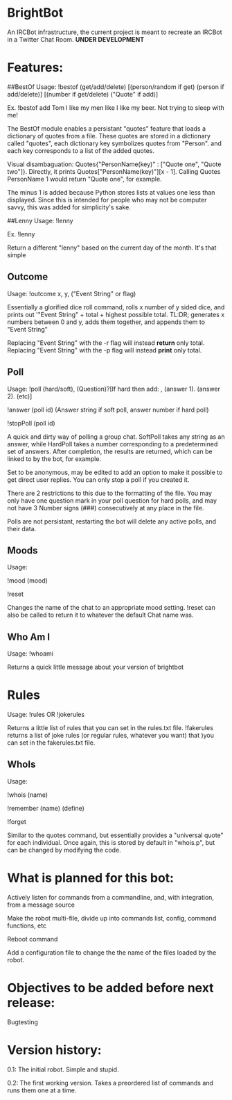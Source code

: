 # BrightBot
An IRCBot infrastructure, the current project is meant to recreate an IRCBot in a Twitter Chat Room. **UNDER DEVELOPMENT**

# Features:
##BestOf
Usage: !bestof (get/add/delete) [(person/random if get) (person if add/delete)] [(number if get/delete) ("Quote" if add)]

Ex. !bestof add Tom I like my men like I like my beer. Not trying to sleep with me!

The BestOf module enables a persistant "quotes" feature that loads a dictionary of quotes from a file. These quotes are stored in  a dictionary called "quotes", each dictionary key symbolizes quotes from "Person". and each key corresponds to a list of the added quotes.

Visual disambaguation: Quotes{"PersonName(key)" : ["Quote one", "Quote two"]}. Directly, it prints Quotes["PersonName(key)"][x - 1]. Calling Quotes PersonName 1 would return "Quote one", for example.

The minus 1 is added because Python stores lists at values one less than displayed. Since this is intended for people who may not be computer savvy, this was added for simplicity's sake.

##Lenny
Usage: !lenny

Ex. !lenny

Return a different "lenny" based on the current day of the month. It's that simple

## Outcome
Usage: !outcome x, y, ("Event String" or flag)

Essentially a glorified dice roll command, rolls x number of y sided dice, and prints out '"Event String" + total + highest possible total. TL:DR; generates x numbers between 0 and y, adds them together, and appends them to  "Event String"

Replacing "Event String" with the -r flag will instead **return** only total.
Replacing "Event String" with the -p flag will instead **print** only total.

## Poll
Usage: !poll (hard/soft), (Question)?[If hard then add: , (answer 1). (answer 2). (etc)]

!answer (poll id) (Answer string if soft poll, answer number if hard poll)

!stopPoll (poll id)

A quick and dirty way of polling a group chat. SoftPoll takes any string as an answer, while HardPoll takes a number
corresponding to a predetermined set of answers. After completion, the results are returned, which can be linked to 
by the bot, for example. 

Set to be anonymous, may be edited to add an option to make it possible to get direct user replies. You can only stop a poll
if you created it.

There are 2 restrictions to this due to the formatting of the file. You may only have one question mark in your poll 
question for hard polls, and may not have 3 Number signs (###) consecutively at any place in the  file.

Polls are not persistant, restarting the bot will delete any active polls, and their data.

## Moods
Usage: 

!mood (mood)

!reset

Changes the name of the chat to an appropriate mood setting. !reset can also be called to return it to whatever the default
Chat name was. 

## Who Am I
Usage: !whoami

Returns a quick little message about your version of brightbot

# Rules 
Usage: !rules OR !jokerules

Returns a little list of rules that you can set in the rules.txt file. !fakerules returns a list of joke rules (or regular rules, whatever you want) that )you can set in the fakerules.txt file. 

## WhoIs
Usage: 

!whois (name)

!remember (name) (define)

!forget

Similar to the quotes command, but essentially provides a "universal quote" for each individual. Once again, this is stored by default in "whois.p", but can be changed by modifying the code. 

# What is  planned for this bot:

Actively listen for commands from a commandline, and, with integration, from a message source

Make the robot multi-file, divide up into commands list, config, command functions, etc

Reboot command

Add a configuration file to change the the name of the files loaded by the robot.

# Objectives to be added before next release:

Bugtesting

# Version history:

0.1: The initial robot. Simple and stupid.

0.2: The first working version. Takes a preordered list of commands and runs them one at a time. 
